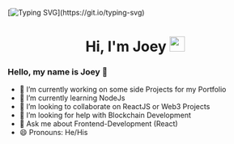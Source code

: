 [![Typing SVG](https://readme-typing-svg.herokuapp.com?size=24&width=600&lines=Welcome+To+JoeyPel's+GitHub+Profile!)](https://git.io/typing-svg)

<h1 align="center">Hi, I'm Joey <img src="https://raw.githubusercontent.com/MartinHeinz/MartinHeinz/master/wave.gif" width="30px"></h1>

### Hello, my name is Joey 👋

- 🔭 I’m currently working on some side Projects for my Portfolio
- 🌱 I’m currently learning NodeJs
- 👯 I’m looking to collaborate on ReactJS or Web3 Projects
- 🤔 I’m looking for help with Blockchain Development
- 💬 Ask me about Frontend-Development (React)
- 😄 Pronouns: He/His

